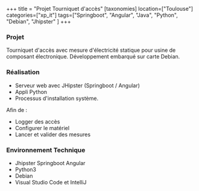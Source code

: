 +++
title = "Projet Tourniquet d'accès"
[taxonomies]
location=["Toulouse"]
categories=["xp_it"]
tags=["Springboot", "Angular", "Java", "Python", "Debian", "Jhipster" ]
+++

### Projet

Tourniquet d'accès avec mesure d'électricité statique pour usine de composant électronique. Développement embarqué sur carte Debian.

### Réalisation

- Serveur web avec JHipster (Springboot / Angular)
- Appli Python
- Processus d'installation système.

Afin de :

- Logger des accès
- Configurer le matériel
- Lancer et valider des mesures

### Environnement Technique

- Jhipster Springboot Angular
- Python3
- Debian
- Visual Studio Code et IntelliJ
